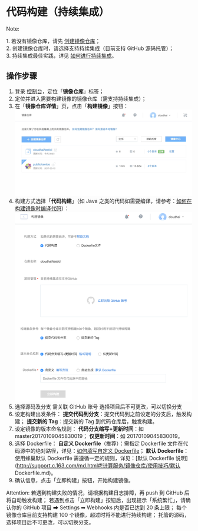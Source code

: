 # 代码构建（持续集成）


<span>Note:</span><div class="alertContent">1. 若没有镜像仓库，请先 [创建镜像仓库](http://support.c.163.com/md.html#!计算服务/镜像仓库/使用指南/创建镜像仓库.md)；<br>2. 创建镜像仓库时，请选择支持持续集成（目前支持 GitHub 源码托管）；<br>3. 持续集成最佳实践，详见 [如何进行持续集成](http://support.c.163.com/md.html#!计算服务/容器服务/使用指南/如何进行持续集成.md)。</div>

## 操作步骤

1. 登录 [控制台](https://c.163.com/dashboard#/m/mirrorRepo/)，定位「**镜像仓库**」标签；
2. 定位并进入需要构建镜像的镜像仓库（需支持持续集成）；
3. 在「**镜像仓库详情**」页，点击「**构建镜像**」按钮：
![](../../image/构建镜像-持续集成-构建.gif)
4. 构建方式选择「**代码构建**」（如 Java 之类的代码如需要编译，请参考：[如何在构建镜像时编译代码](http://support.c.163.com/md.html#!计算服务/镜像仓库/使用技巧/如何在构建镜像时编译代码.md)）：
![](../../image/使用指南-构建镜像-持续集成-构建.png)
5. 选择源码及分支
需关联 GitHub 账号
选择项目后不可更改，可以切换分支
6. 设定构建出发条件：
**提交代码到分支**：提交代码到之前设定的分支后，触发构建；
**提交新的 Tag**：提交新的 Tag 到代码仓库后，触发构建。
7. 设定镜像的版本命名规则：
**代码分支缩写+更新时间**：如 master20170109045830019；
**仅更新时间**：如 20170109045830019。
8. 选择 Dockerfile：
**自定义 Dockerfile**（推荐）：需指定 Dockerfile 文件在代码源中的绝对路径，详见：[如何填写自定义 Dockerfile](http://support.c.163.com/md.html#!计算服务/镜像仓库/使用技巧/自定义Dockerfile填写方法.md)；
**默认 Dockerfile**：使用蜂巢默认 Dockerfile 需遵循一定的规则，详见：[默认 Dockerfile 说明](http://support.c.163.com/md.html#!计算服务/镜像仓库/使用技巧/默认 Dockerfile.md)。
9. 确认信息，点击「立即构建」按钮，开始构建镜像。

<span>Attention:</span>
若遇到构建失败的情况，请根据构建日志排障，再 push 到 GitHub 后将自动触发构建；
若遇到点击「立即构建」按钮后，出现提示「系统繁忙」，请确认你的 GitHub 项目 ➡ Settings ➡  Webhooks 内是否已达到 20 条上限；
每个镜像仓库目前支持构建 100 个镜像，超过时将不能进行持续构建；
托管的源码，选择项目后不可更改，可以切换分支。